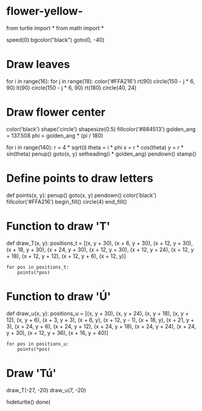 # flower-yellow-

from turtle import *
from math import *

speed(0)
bgcolor("black")
goto(0, -40)

# Draw leaves
for i in range(16):
    for j in range(18):
        color('#FFA216')
        rt(90)
        circle(150 - j * 6, 90)
        lt(90)
        circle(150 - j * 6, 90)
        rt(180)
    circle(40, 24)

# Draw flower center
color('black')
shape('circle')
shapesize(0.5)
fillcolor('#884513')
golden_ang = 137.508
phi = golden_ang * (pi / 180)

for i in range(140):
    r = 4 * sqrt(i)
    theta = i * phi
    x = r * cos(theta)
    y = r * sin(theta)
    penup()
    goto(x, y)
    setheading(i * golden_ang)
    pendown()
    stamp()

# Define points to draw letters
def points(x, y):
    penup()
    goto(x, y)
    pendown()
    color('black')
    fillcolor('#FFA216')
    begin_fill()
    circle(4)
    end_fill()

# Function to draw 'T'
def draw_T(x, y):
    positions_t = [(x, y + 30), (x + 6, y + 30), (x + 12, y + 30), (x + 18, y + 30),
                   (x + 24, y + 30), (x + 12, y + 30), (x + 12, y + 24), (x + 12, y + 18),
                   (x + 12, y + 12), (x + 12, y + 6), (x + 12, y)]

    for pos in positions_t:
        points(*pos)

# Function to draw 'Ú'
def draw_u(x, y):
    positions_u = [(x, y + 30), (x, y + 24), (x, y + 18), (x, y + 12), (x, y + 6),
                   (x + 3, y + 3), (x + 6, y), (x + 12, y - 1), (x + 18, y),
                   (x + 21, y + 3), (x + 24, y + 6), (x + 24, y + 12), (x + 24, y + 18),
                   (x + 24, y + 24), (x + 24, y + 30), (x + 12, y + 36), (x + 16, y + 40)]

    for pos in positions_u:
        points(*pos)

# Draw 'Tú'
draw_T(-27, -20)
draw_u(7, -20)

hideturtle()
done(
